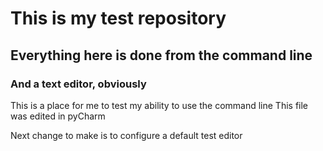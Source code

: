 # This is my test repository
## Everything here is done from the command line
### And a text editor, obviously

This is a place for me to test my ability to use the command line
This file was edited in pyCharm

Next change to make is to configure a default test editor
